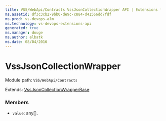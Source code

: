 ```yaml
---
title: VSS/WebApi/Contracts VssJsonCollectionWrapper API | Extensions for Visual Studio Team Services
ms.assetid: df3c3cb2-9bb0-de9c-c884-d41566dd7fdf
ms.prod: vs-devops-alm
ms.technology: vs-devops-extensions-api
generated: true
ms.manager: douge
ms.author: elbatk
ms.date: 08/04/2016
---
```


# VssJsonCollectionWrapper

Module path: `VSS/WebApi/Contracts`

Extends: [VssJsonCollectionWrapperBase](../../../VSS/WebApi/Contracts/VssJsonCollectionWrapperBase.md)

### Members

* `value`: any[]. 

